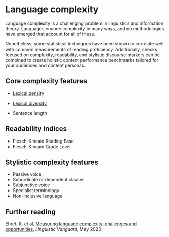 # Language complexity

Language complexity is a challenging problem in linguistics and information theory. Languages encode complexity in many ways, and no methodologies have emerged that account for all of these.

Nonetheless, some statistical techniques have been shown to correlate well with common measurements of reading proficiency. Additionally, checks focused on complexity, readability, and stylistic discourse markers can be combined to create holistic content performance benchmarks tailored for your audiences and content personas.


## Core complexity features

- [Lexical density](Lexical%20density.md)

- [Lexical diversity](Lexical%20diversity.md)

- Sentence length

## Readability indices

- Flesch-Kincaid Reading Ease
- Flesch-Kincaid Grade Level

## Stylistic complexity features

- Passive voice
- Subordinate or dependent clauses
- Subjunctive voice
- Specialist terminology
- Non-inclusive language



## Further reading

Ehret, K. et al, [Measuring language complexity: challenges and opportunities](https://www.researchgate.net/publication/370552963_Measuring_language_complexity_challenges_and_opportunities), *Linguistic Vanguard*, May 2023
